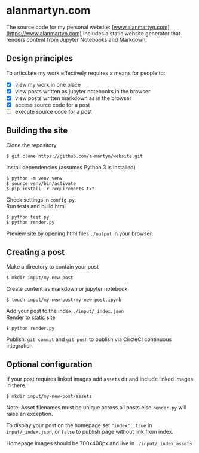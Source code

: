 # alanmartyn.com

The source code for my personal website: [www.alanmartyn.com](https://www.alanmartyn.com) Includes a static website generator that renders content from Jupyter Notebooks and Markdown.


## Design principles

To articulate my work effectively requires a means for people to:
- [x] view my work in one place
- [x] view posts written as jupyter notebooks in the browser
- [x] view posts written markdown as in the browser
- [x] access source code for a post
- [ ] execute source code for a post

## Building the site

Clone the repository

```
$ git clone https://github.com/a-martyn/website.git
```

Install dependencies (assumes Python 3 is installed)

```
$ python -m venv venv
$ source venv/bin/activate
$ pip install -r requirements.txt
```

Check settings in `config.py`.  
Run tests and build html

```
$ python test.py
$ python render.py
```

Preview site by opening html files `./output` in your browser.

## Creating a post

Make a directory to contain your post

```
$ mkdir input/my-new-post
```

Create content as markdown or jupyter notebook 

```
$ touch input/my-new-post/my-new-post.ipynb
```

Add your post to the index `./input/_index.json`  
Render to static site 

```
$ python render.py
````

Publish: `git commit` and `git push` to publish via CircleCI continuous integration


## Optional configuration

If your post requires linked images add `assets` dir and include linked images in there.

```
$ mkdir input/my-new-post/assets
```
Note: Asset filenames must be unique across all posts else `render.py` will raise an exception.  

To display your post on the homepage set `"index": true` in `input/_index.json`, or `false` to publish page without link from index.

Homepage images should be 700x400px and live in `./input/_index_assets`


